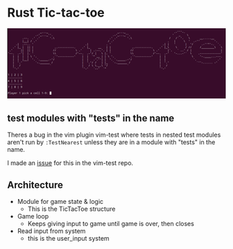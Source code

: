 # Rust Tic-tac-toe

![tic-tac-toe game running in a terminal](/screenshot.png)

## test modules with "tests" in the name

Theres a bug in the vim plugin vim-test where tests in nested test modules aren't run by `:TestNearest` unless they are in a module with "tests" in the name.

I made an [issue](https://github.com/vim-test/vim-test/issues/708) for this in the vim-test repo.

## Architecture

- Module for game state & logic
	- This is the TicTacToe structure
- Game loop
	- Keeps giving input to game until game is over, then closes
- Read input from system
	- this is the user_input system

